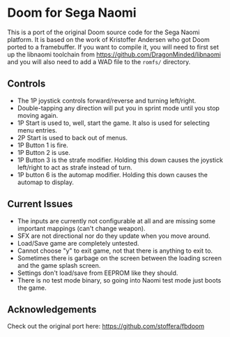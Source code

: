# Doom for Sega Naomi

This is a port of the original Doom source code for the Sega Naomi platform. It is based on the work of
Kristoffer Andersen who got Doom ported to a framebuffer. If you want to compile it, you will need to
first set up the libnaomi toolchain from https://github.com/DragonMinded/libnaomi and you will also need
to add a WAD file to the `romfs/` directory.

## Controls

* The 1P joystick controls forward/reverse and turning left/right.
* Double-tapping any direction will put you in sprint mode until you stop moving again.
* 1P Start is used to, well, start the game. It also is used for selecting menu entries.
* 2P Start is used to back out of menus.
* 1P Button 1 is fire.
* 1P Button 2 is use.
* 1P Button 3 is the strafe modifier. Holding this down causes the joystick left/right to act as strafe instead of turn.
* 1P button 6 is the automap modifier. Holding this down causes the automap to display.

## Current Issues

* The inputs are currently not configurable at all and are missing some important mappings (can't change weapon).
* SFX are not directional nor do they update when you move around.
* Load/Save game are completely untested.
* Cannot choose "y" to exit game, not that there is anything to exit to.
* Sometimes there is garbage on the screen between the loading screen and the game splash screen.
* Settings don't load/save from EEPROM like they should.
* There is no test mode binary, so going into Naomi test mode just boots the game.

## Acknowledgements

Check out the original port here: https://github.com/stoffera/fbdoom
